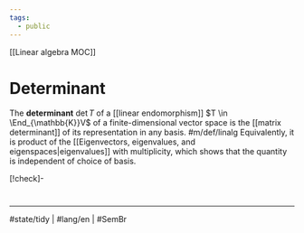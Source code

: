 ```yaml
---
tags:
  - public
---
```

[[Linear algebra MOC]]
# Determinant

The **determinant** $\det T$ of a [[linear endomorphism]] $T \in \End_{\mathbb{K}}V$ of a finite-dimensional vector space is the [[matrix determinant]] of its representation in any basis. #m/def/linalg
Equivalently, it is product of the [[Eigenvectors, eigenvalues, and eigenspaces|eigenvalues]] with multiplicity, which shows that the quantity is independent of choice of basis.

[!check]- 

#
---
#state/tidy | #lang/en | #SemBr
